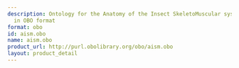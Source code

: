 ```yaml
---
description: Ontology for the Anatomy of the Insect SkeletoMuscular system (AISM)
  in OBO format
format: obo
id: aism.obo
name: aism.obo
product_url: http://purl.obolibrary.org/obo/aism.obo
layout: product_detail
---
```

